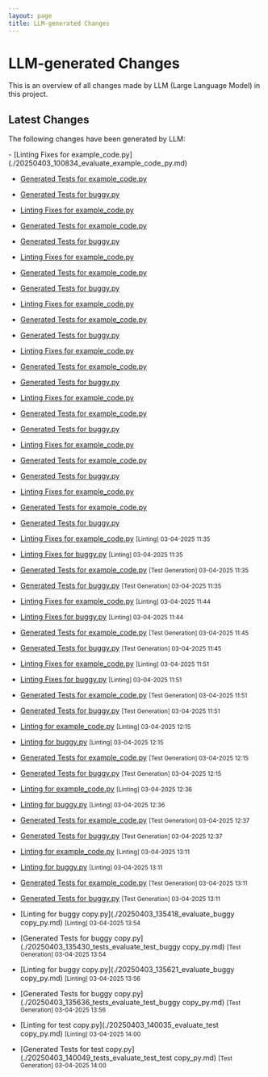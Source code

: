 ```yaml
---
layout: page
title: LLM-generated Changes
---
```


# LLM-generated Changes

This is an overview of all changes made by LLM (Large Language Model) in this project.

## Latest Changes

The following changes have been generated by LLM:

<!-- Automatically updated by LLM scripts --> - [Linting Fixes for example_code.py](./20250403_100834_evaluate_example_code_py.md)
- [Generated Tests for example_code.py](./20250403_100901_tests_evaluate_test_example_code_py.md)
- [Generated Tests for buggy.py](./20250403_100916_tests_evaluate_test_buggy_py.md)
- [Linting Fixes for example_code.py](./20250403_105058_evaluate_example_code_py.md)
- [Generated Tests for example_code.py](./20250403_105124_tests_evaluate_test_example_code_py.md)
- [Generated Tests for buggy.py](./20250403_105133_tests_evaluate_test_buggy_py.md)
- [Linting Fixes for example_code.py](./20250403_105708_evaluate_example_code_py.md)
- [Generated Tests for example_code.py](./20250403_105733_tests_evaluate_test_example_code_py.md)
- [Generated Tests for buggy.py](./20250403_105741_tests_evaluate_test_buggy_py.md)
- [Linting Fixes for example_code.py](./20250403_105906_evaluate_example_code_py.md)
- [Generated Tests for example_code.py](./20250403_105931_tests_evaluate_test_example_code_py.md)
- [Generated Tests for buggy.py](./20250403_105943_tests_evaluate_test_buggy_py.md)
- [Linting Fixes for example_code.py](./20250403_110441_evaluate_example_code_py.md)
- [Generated Tests for example_code.py](./20250403_110508_tests_evaluate_test_example_code_py.md)
- [Generated Tests for buggy.py](./20250403_110517_tests_evaluate_test_buggy_py.md)
- [Linting Fixes for example_code.py](./20250403_111208_evaluate_example_code_py.md)
- [Generated Tests for example_code.py](./20250403_111245_tests_evaluate_test_example_code_py.md)
- [Generated Tests for buggy.py](./20250403_111254_tests_evaluate_test_buggy_py.md)
- [Linting Fixes for example_code.py](./20250403_111447_evaluate_example_code_py.md)
- [Generated Tests for example_code.py](./20250403_111521_tests_evaluate_test_example_code_py.md)
- [Generated Tests for buggy.py](./20250403_111531_tests_evaluate_test_buggy_py.md)
- [Linting Fixes for example_code.py](./20250403_112140_evaluate_example_code_py.md)
- [Generated Tests for example_code.py](./20250403_112214_tests_evaluate_test_example_code_py.md)
- [Generated Tests for buggy.py](./20250403_112222_tests_evaluate_test_buggy_py.md)

- [Linting Fixes for example_code.py](./20250403_113517_evaluate_example_code_py.md) <small>[Linting] 03-04-2025 11:35</small>
- [Linting Fixes for buggy.py](./20250403_113535_evaluate_buggy_py.md) <small>[Linting] 03-04-2025 11:35</small>
- [Generated Tests for example_code.py](./20250403_113545_tests_evaluate_test_example_code_py.md) <small>[Test Generation] 03-04-2025 11:35</small>
- [Generated Tests for buggy.py](./20250403_113554_tests_evaluate_test_buggy_py.md) <small>[Test Generation] 03-04-2025 11:35</small>
- [Linting Fixes for example_code.py](./20250403_114436_evaluate_example_code_py.md) <small>[Linting] 03-04-2025 11:44</small>
- [Linting Fixes for buggy.py](./20250403_114453_evaluate_buggy_py.md) <small>[Linting] 03-04-2025 11:44</small>
- [Generated Tests for example_code.py](./20250403_114509_tests_evaluate_test_example_code_py.md) <small>[Test Generation] 03-04-2025 11:45</small>
- [Generated Tests for buggy.py](./20250403_114520_tests_evaluate_test_buggy_py.md) <small>[Test Generation] 03-04-2025 11:45</small>
- [Linting Fixes for example_code.py](./20250403_115108_evaluate_example_code_py.md) <small>[Linting] 03-04-2025 11:51</small>
- [Linting Fixes for buggy.py](./20250403_115112_evaluate_buggy_py.md) <small>[Linting] 03-04-2025 11:51</small>
- [Generated Tests for example_code.py](./20250403_115128_tests_evaluate_test_example_code_py.md) <small>[Test Generation] 03-04-2025 11:51</small>
- [Generated Tests for buggy.py](./20250403_115139_tests_evaluate_test_buggy_py.md) <small>[Test Generation] 03-04-2025 11:51</small>
- [Linting for example_code.py](./20250403_121530_evaluate_example_code_py.md) <small>[Linting] 03-04-2025 12:15</small>
- [Linting for buggy.py](./20250403_121535_evaluate_buggy_py.md) <small>[Linting] 03-04-2025 12:15</small>
- [Generated Tests for example_code.py](./20250403_121544_tests_evaluate_test_example_code_py.md) <small>[Test Generation] 03-04-2025 12:15</small>
- [Generated Tests for buggy.py](./20250403_121557_tests_evaluate_test_buggy_py.md) <small>[Test Generation] 03-04-2025 12:15</small>
- [Linting for example_code.py](./20250403_123649_evaluate_example_code_py.md) <small>[Linting] 03-04-2025 12:36</small>
- [Linting for buggy.py](./20250403_123653_evaluate_buggy_py.md) <small>[Linting] 03-04-2025 12:36</small>
- [Generated Tests for example_code.py](./20250403_123710_tests_evaluate_test_example_code_py.md) <small>[Test Generation] 03-04-2025 12:37</small>
- [Generated Tests for buggy.py](./20250403_123723_tests_evaluate_test_buggy_py.md) <small>[Test Generation] 03-04-2025 12:37</small>
- [Linting for example_code.py](./20250403_131102_evaluate_example_code_py.md) <small>[Linting] 03-04-2025 13:11</small>
- [Linting for buggy.py](./20250403_131106_evaluate_buggy_py.md) <small>[Linting] 03-04-2025 13:11</small>
- [Generated Tests for example_code.py](./20250403_131117_tests_evaluate_test_example_code_py.md) <small>[Test Generation] 03-04-2025 13:11</small>
- [Generated Tests for buggy.py](./20250403_131128_tests_evaluate_test_buggy_py.md) <small>[Test Generation] 03-04-2025 13:11</small>
- [Linting for buggy copy.py](./20250403_135418_evaluate_buggy copy_py.md) <small>[Linting] 03-04-2025 13:54</small>
- [Generated Tests for buggy copy.py](./20250403_135430_tests_evaluate_test_buggy copy_py.md) <small>[Test Generation] 03-04-2025 13:54</small>
- [Linting for buggy copy.py](./20250403_135621_evaluate_buggy copy_py.md) <small>[Linting] 03-04-2025 13:56</small>
- [Generated Tests for buggy copy.py](./20250403_135636_tests_evaluate_test_buggy copy_py.md) <small>[Test Generation] 03-04-2025 13:56</small>
- [Linting for test copy.py](./20250403_140035_evaluate_test copy_py.md) <small>[Linting] 03-04-2025 14:00</small>
- [Generated Tests for test copy.py](./20250403_140049_tests_evaluate_test_test copy_py.md) <small>[Test Generation] 03-04-2025 14:00</small>